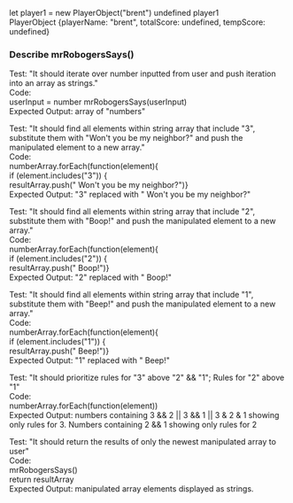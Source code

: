let player1 = new PlayerObject("brent")
undefined
player1
PlayerObject {playerName: "brent", totalScore: undefined, tempScore: undefined}

### Describe mrRobogersSays()
Test: "It should iterate over number inputted from user and push iteration into an array as strings."\
Code:\
userInput = number
mrRobogersSays(userInput)\
Expected Output: array of "numbers" 

Test: "It should find all elements within string array that include "3", substitute them with "Won't you be my neighbor?" and push the manipulated element to a new array."\
Code:\
numberArray.forEach(function(element){\
    if (element.includes("3")) {\
      resultArray.push(" Won't you be my neighbor?")}\
Expected Output: "3" replaced with " Won't you be my neighbor?"

Test: "It should find all elements within string array that include "2", substitute them with "Boop!" and push the manipulated element to a new array."\
Code:\
numberArray.forEach(function(element){\
    if (element.includes("2")) {\
      resultArray.push(" Boop!")}\
Expected Output: "2" replaced with " Boop!"

Test: "It should find all elements within string array that include "1", substitute them with "Beep!" and push the manipulated element to a new array."\
Code:\
numberArray.forEach(function(element){\
    if (element.includes("1")) {\
      resultArray.push(" Beep!")}\
Expected Output: "1" replaced with " Beep!"

Test: "It should prioritize rules for "3" above "2" && "1"; Rules for "2" above "1" \
Code:\
numberArray.forEach(function(element))\
Expected Output: numbers containing 3 && 2 || 3 && 1 || 3 & 2 & 1 showing only rules for 3. Numbers containing 2 && 1 showing only rules for 2

Test: "It should return the results of only the newest manipulated array to user"\
Code:  
mrRobogersSays()\
return resultArray\
Expected Output: manipulated array elements displayed as strings.